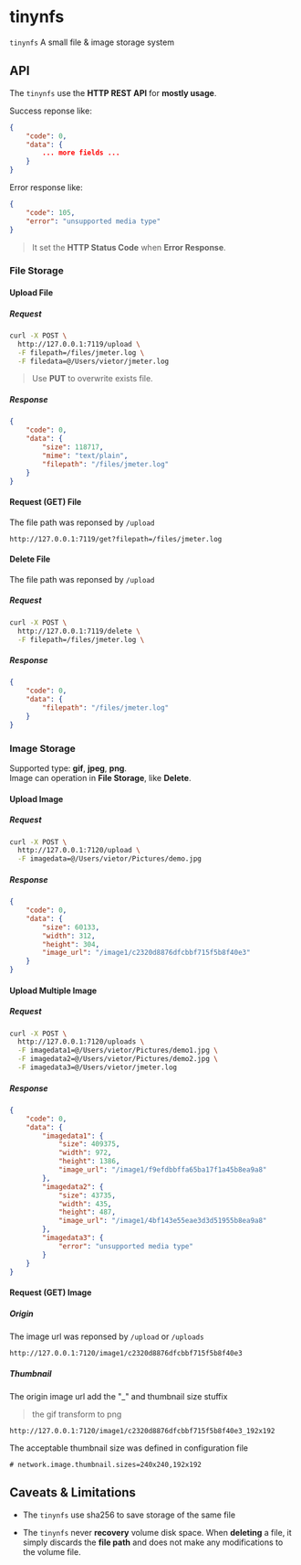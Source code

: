 tinynfs
==============

`tinynfs`  A small file & image storage system

## API

The `tinynfs` use the **HTTP REST API** for **mostly usage**.

Success reponse like:

``` json
{
    "code": 0,
    "data": {
        ... more fields ...
    }
}
```

Error response like:
``` json
{
    "code": 105,
    "error": "unsupported media type"
}
```

> It set the **HTTP Status Code** when **Error Response**.

### File Storage

#### Upload File

##### Request

``` bash
curl -X POST \
  http://127.0.0.1:7119/upload \
  -F filepath=/files/jmeter.log \
  -F filedata=@/Users/vietor/jmeter.log
```

> Use **PUT** to overwrite exists file.

##### Response

``` json
{
    "code": 0,
    "data": {
        "size": 118717,
        "mime": "text/plain",
        "filepath": "/files/jmeter.log"
    }
}
```

#### Request (GET) File

The file path was reponsed by `/upload`

```
http://127.0.0.1:7119/get?filepath=/files/jmeter.log
```

#### Delete File

The file path was reponsed by `/upload`

##### Request

``` bash
curl -X POST \
  http://127.0.0.1:7119/delete \
  -F filepath=/files/jmeter.log \
```

##### Response

``` json
{
    "code": 0,
    "data": {
        "filepath": "/files/jmeter.log"
    }
}
```

### Image Storage

Supported type: **gif**, **jpeg**, **png**.  
Image can operation in **File Storage**, like **Delete**.

#### Upload Image

##### Request

``` bash
curl -X POST \
  http://127.0.0.1:7120/upload \
  -F imagedata=@/Users/vietor/Pictures/demo.jpg
```

##### Response

``` json
{
    "code": 0,
    "data": {
        "size": 60133,
        "width": 312,
        "height": 304,
        "image_url": "/image1/c2320d8876dfcbbf715f5b8f40e3"
    }
}
```

#### Upload Multiple Image

##### Request

``` bash
curl -X POST \
  http://127.0.0.1:7120/uploads \
  -F imagedata1=@/Users/vietor/Pictures/demo1.jpg \
  -F imagedata2=@/Users/vietor/Pictures/demo2.jpg \
  -F imagedata3=@/Users/vietor/jmeter.log
```

##### Response

``` json
{
    "code": 0,
    "data": {
        "imagedata1": {
            "size": 409375,
            "width": 972,
            "height": 1386,
            "image_url": "/image1/f9efdbbffa65ba17f1a45b8ea9a8"
        },
        "imagedata2": {
            "size": 43735,
            "width": 435,
            "height": 487,
            "image_url": "/image1/4bf143e55eae3d3d51955b8ea9a8"
        },
        "imagedata3": {
            "error": "unsupported media type"
        }
    }
}
```

#### Request (GET) Image

##### Origin

The image url was reponsed by `/upload` or `/uploads`

```
http://127.0.0.1:7120/image1/c2320d8876dfcbbf715f5b8f40e3
```

##### Thumbnail

The origin image url add the "_" and thumbnail size stuffix

> the gif transform to png

```
http://127.0.0.1:7120/image1/c2320d8876dfcbbf715f5b8f40e3_192x192
```

The acceptable thumbnail size was defined in configuration file

```
# network.image.thumbnail.sizes=240x240,192x192
```

## Caveats & Limitations

* The `tinynfs` use sha256 to save storage of the same file

* The `tinynfs` never **recovery** volume disk space. When **deleting** a file, it simply discards the **file path** and does not make any modifications to the volume file.
